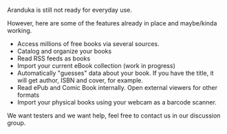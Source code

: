Aranduka is still not ready for everyday use.

However, here are some of the features already in place and maybe/kinda working.

  * Access millions of free books via several sources.
  * Catalog and organize your books
  * Read RSS feeds as books
  * Import your current eBook collection (work in progress)
  * Automatically "guesses" data about your book. If you have the title, it will get author, ISBN and cover, for example.
  * Read ePub and Comic Book internally. Open external viewers for other formats
  * Import your physical books using your webcam as a barcode scanner.

We want testers and we want help, feel free to contact us in our discussion group.